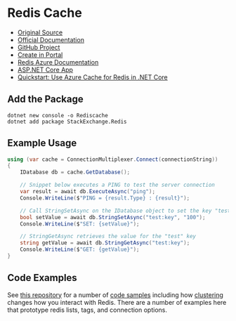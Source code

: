 # Redis Cache

- [Original Source](https://learn.microsoft.com/en-us/training/modules/develop-for-azure-cache-for-redis/4-interact-redis-api)
- [Official Documentation](https://stackexchange.github.io/StackExchange.Redis/)
- [GitHub Project](https://github.com/StackExchange/StackExchange.Redis)
- [Create in Portal](https://learn.microsoft.com/en-us/azure/azure-cache-for-redis/quickstart-create-redis)
- [Redis Azure Documentation](https://learn.microsoft.com/en-us/azure/azure-cache-for-redis/)
- [ASP.NET Core App](https://learn.microsoft.com/en-us/azure/azure-cache-for-redis/cache-web-app-aspnet-core-howto)
- [Quickstart: Use Azure Cache for Redis in .NET Core](https://learn.microsoft.com/en-us/azure/azure-cache-for-redis/cache-dotnet-core-quickstart)



## Add the Package

```
dotnet new console -o Rediscache
dotnet add package StackExchange.Redis
```

## Example Usage

```csharp
using (var cache = ConnectionMultiplexer.Connect(connectionString))
{
    IDatabase db = cache.GetDatabase();

    // Snippet below executes a PING to test the server connection
    var result = await db.ExecuteAsync("ping");
    Console.WriteLine($"PING = {result.Type} : {result}");

    // Call StringSetAsync on the IDatabase object to set the key "test:key" to the value "100"
    bool setValue = await db.StringSetAsync("test:key", "100");
    Console.WriteLine($"SET: {setValue}");

    // StringGetAsync retrieves the value for the "test" key
    string getValue = await db.StringGetAsync("test:key");
    Console.WriteLine($"GET: {getValue}");
}
```

## Code Examples

See [this repository](https://github.com/rustd/RedisSamples/) for a number of [code samples](https://github.com/rustd/RedisSamples/tree/master/HelloWorld) including how [clustering](https://github.com/rustd/RedisSamples/blob/master/HelloWorld/Clustering.cs) changes how you interact with Redis. There are a number of examples here that prototype redis lists, tags, and connection options.

